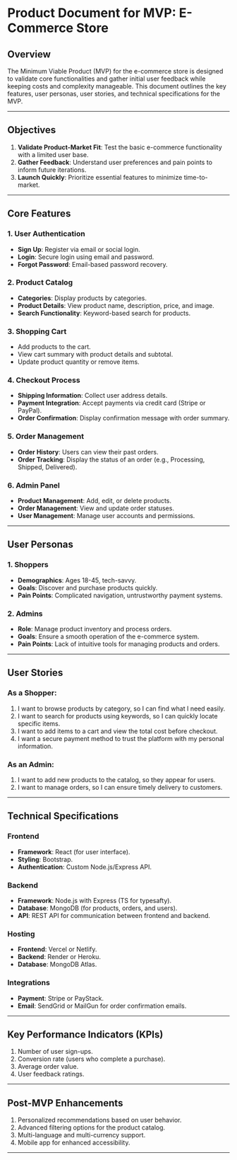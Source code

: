 # Product Document for MVP: E-Commerce Store

## Overview

The Minimum Viable Product (MVP) for the e-commerce store is designed to validate core functionalities and gather initial user feedback while keeping costs and complexity manageable. This document outlines the key features, user personas, user stories, and technical specifications for the MVP.

---

## Objectives

1. **Validate Product-Market Fit**: Test the basic e-commerce functionality with a limited user base.
2. **Gather Feedback**: Understand user preferences and pain points to inform future iterations.
3. **Launch Quickly**: Prioritize essential features to minimize time-to-market.

---

## Core Features

### 1. User Authentication

- **Sign Up**: Register via email or social login.
- **Login**: Secure login using email and password.
- **Forgot Password**: Email-based password recovery.

### 2. Product Catalog

- **Categories**: Display products by categories.
- **Product Details**: View product name, description, price, and image.
- **Search Functionality**: Keyword-based search for products.

### 3. Shopping Cart

- Add products to the cart.
- View cart summary with product details and subtotal.
- Update product quantity or remove items.

### 4. Checkout Process

- **Shipping Information**: Collect user address details.
- **Payment Integration**: Accept payments via credit card (Stripe or PayPal).
- **Order Confirmation**: Display confirmation message with order summary.

### 5. Order Management

- **Order History**: Users can view their past orders.
- **Order Tracking**: Display the status of an order (e.g., Processing, Shipped, Delivered).

### 6. Admin Panel

- **Product Management**: Add, edit, or delete products.
- **Order Management**: View and update order statuses.
- **User Management**: Manage user accounts and permissions.

---

## User Personas

### 1. Shoppers

- **Demographics**: Ages 18-45, tech-savvy.
- **Goals**: Discover and purchase products quickly.
- **Pain Points**: Complicated navigation, untrustworthy payment systems.

### 2. Admins

- **Role**: Manage product inventory and process orders.
- **Goals**: Ensure a smooth operation of the e-commerce system.
- **Pain Points**: Lack of intuitive tools for managing products and orders.

---

## User Stories

### As a Shopper:

1. I want to browse products by category, so I can find what I need easily.
2. I want to search for products using keywords, so I can quickly locate specific items.
3. I want to add items to a cart and view the total cost before checkout.
4. I want a secure payment method to trust the platform with my personal information.

### As an Admin:

1. I want to add new products to the catalog, so they appear for users.
2. I want to manage orders, so I can ensure timely delivery to customers.

---

## Technical Specifications

### Frontend

- **Framework**: React (for user interface).
- **Styling**: Bootstrap.
- **Authentication**: Custom Node.js/Express API.

### Backend

- **Framework**: Node.js with Express (TS for typesafty).
- **Database**: MongoDB (for products, orders, and users).
- **API**: REST API for communication between frontend and backend.

### Hosting

- **Frontend**: Vercel or Netlify.
- **Backend**: Render or Heroku.
- **Database**: MongoDB Atlas.

### Integrations

- **Payment**: Stripe or PayStack.
- **Email**: SendGrid or MailGun for order confirmation emails.

---

## Key Performance Indicators (KPIs)

1. Number of user sign-ups.
2. Conversion rate (users who complete a purchase).
3. Average order value.
4. User feedback ratings.

---

## Post-MVP Enhancements

1. Personalized recommendations based on user behavior.
2. Advanced filtering options for the product catalog.
3. Multi-language and multi-currency support.
4. Mobile app for enhanced accessibility.

---
